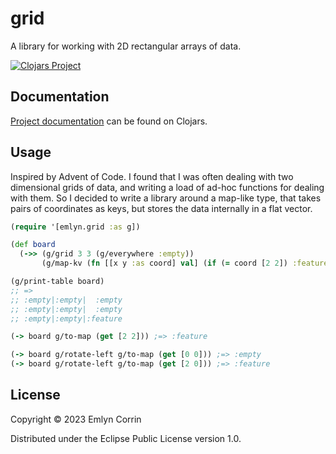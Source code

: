 # grid

A library for working with 2D rectangular arrays of data.

[![Clojars Project](https://img.shields.io/clojars/v/com.github.emlyn/grid.svg)](https://clojars.org/com.github.emlyn/grid)

## Documentation

[Project documentation](https://cljdoc.org/d/com.github.emlyn/grid) can be found on Clojars.

## Usage

Inspired by Advent of Code.
I found that I was often dealing with two dimensional grids of data,
and writing a load of ad-hoc functions for dealing with them.
So I decided to write a library around a map-like type,
that takes pairs of coordinates as keys,
but stores the data internally in a flat vector.

``` clojure
(require '[emlyn.grid :as g])

(def board
  (->> (g/grid 3 3 (g/everywhere :empty))
       (g/map-kv (fn [[x y :as coord] val] (if (= coord [2 2]) :feature val)))))

(g/print-table board)
;; =>
;; :empty|:empty|  :empty
;; :empty|:empty|  :empty
;; :empty|:empty|:feature

(-> board g/to-map (get [2 2])) ;=> :feature

(-> board g/rotate-left g/to-map (get [0 0])) ;=> :empty
(-> board g/rotate-left g/to-map (get [2 0])) ;=> :feature
```

## License

Copyright © 2023 Emlyn Corrin

Distributed under the Eclipse Public License version 1.0.
